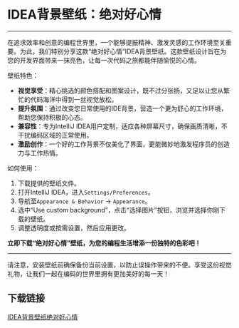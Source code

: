 # IDEA背景壁纸：绝对好心情

---

在追求效率和创意的编程世界里，一个能够提振精神、激发灵感的工作环境至关重要。为此，我们特别分享这款“绝对好心情”IDEA背景壁纸。这款壁纸设计旨在为您的开发界面带来一抹亮色，让每一次代码之旅都能伴随愉悦的心情。

壁纸特色：
- **视觉享受**：精心挑选的颜色搭配和图案设计，既不过分张扬，又足以让您从繁忙的代码海洋中得到一丝视觉放松。
- **提升氛围**：通过改变您日常使用的IDE背景，营造一个更为舒心的工作环境，帮助您保持积极的心态。
- **兼容性**：专为IntelliJ IDEA用户定制，适应各种屏幕尺寸，确保画质清晰，不干扰编码区域的正常使用。
- **激励创作**：一个好的工作背景不仅美化了界面，更能微妙地激发程序员的创造力与工作热情。

如何使用：
1. 下载提供的壁纸文件。
2. 打开IntelliJ IDEA，进入`Settings/Preferences`。
3. 导航至`Appearance & Behavior` -> `Appearance`。
4. 选中“Use custom background”，点击“选择图片”按钮，浏览并选择你刚下载的壁纸。
5. 调整透明度或按需设置，然后应用更改。

**立即下载“绝对好心情”壁纸，为您的编程生活增添一份独特的色彩吧！** 

---

请注意，安装壁纸前确保备份当前设置，以防止误操作带来的不便。享受这份视觉礼物，让我们一起在编码的世界里拥有更加美好的每一天！

## 下载链接

[IDEA背景壁纸绝对好心情](https://pan.quark.cn/s/1d9909579f19)